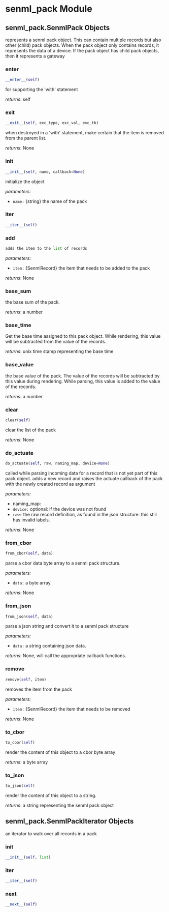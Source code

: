 
# senml_pack Module


## senml_pack.SenmlPack Objects


represents a senml pack object. This can contain multiple records but also other (child) pack objects.
When the pack object only contains records, it represents the data of a device.
If the pack object has child pack objects, then it represents a gateway 

### __enter__ 

```Python
__enter__(self)
``` 

for supporting the 'with' statement


_returns_: self 

### __exit__ 

```Python
__exit__(self, exc_type, exc_val, exc_tb)
``` 

when destroyed in a 'with' statement, make certain that the item is removed from the parent list.


_returns_: None 

### __init__ 

```Python
__init__(self, name, callback=None)
``` 

initialize the object

_parameters:_

- `name:` {string} the name of the pack 

### __iter__ 

```Python
__iter__(self)
``` 



### add 

```Python
adds the item to the list of records
``` 


_parameters:_

- `item:` {SenmlRecord} the item that needs to be added to the pack


_returns_: None 

### base_sum 

the base sum of the pack.


_returns_: a number 

### base_time 

Get the base time assigned to this pack object.
While rendering, this value will be subtracted from the value of the records.


_returns_: unix time stamp representing the base time 

### base_value 

the base value of the pack. The value of the records will be subtracted by this value during rendering.
While parsing, this value is added to the value of the records.


_returns_: a number 

### clear 

```Python
clear(self)
``` 
clear the list of the pack



_returns_: None 

### do_actuate 

```Python
do_actuate(self, raw, naming_map, device=None)
``` 

called while parsing incoming data for a record that is not yet part of this pack object.
adds a new record and raises the actuate callback of the pack with the newly created record as argument

_parameters:_

- naming_map:
- `device:` optional: if the device was not found
- `raw:` the raw record definition, as found in the json structure. this still has invalid labels.


_returns_: None 

### from_cbor 

```Python
from_cbor(self, data)
``` 

parse a cbor data byte array to a senml pack structure.

_parameters:_

- `data:` a byte array.


_returns_: None 

### from_json 

```Python
from_json(self, data)
``` 

parse a json string and convert it to a senml pack structure

_parameters:_

- `data:` a string containing json data.


_returns_: None, will call the appropriate callback functions. 



### remove 

```Python
remove(self, item)
``` 
removes the item from the pack


_parameters:_

- `item:` {SenmlRecord} the item that needs to be removed


_returns_: None 

### to_cbor 

```Python
to_cbor(self)
``` 

render the content of this object to a cbor byte array


_returns_: a byte array 

### to_json 

```Python
to_json(self)
``` 

render the content of this object to a string.


_returns_: a string representing the senml pack object 

## senml_pack.SenmlPackIterator Objects


an iterator to walk over all records in a pack 

### __init__ 

```Python
__init__(self, list)
``` 



### __iter__ 

```Python
__iter__(self)
``` 



### __next__ 

```Python
__next__(self)
``` 


